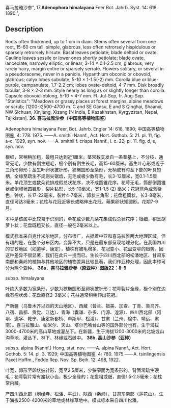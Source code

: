 喜马拉雅沙参",
17.**Adenophora himalayana** Feer Bot. Jahrb. Syst. 14: 618. 1890.",

## Description
Roots often thickened, up to 1 cm in diam. Stems often several from one root, 15-60 cm tall, simple, glabrous, less often retrorsely hispidulous or sparsely retrorsely hirsute. Basal leaves petiolate; blade deltoid or ovate. Cauline leaves sessile or lower ones shortly petiolate; blade ovate, lanceolate, narrowly elliptic, or linear, 3-14 × 0.1-2.5 cm, glabrous, very rarely hairy, margin entire or sparsely serrate. Flowers solitary, or several in a pseudoraceme, never in a panicle. Hypanthium obconic or obovoid, glabrous; calyx lobes subulate, 5-10 × 1-1.5(-2) mm. Corolla blue or blue-purple, campanulate, 1.7-2.2 cm; lobes ovate-deltoid, 4-7 mm. Disk broadly tubular, 3-8 × 2-3 mm. Style nearly as long as or slightly longer than corolla. Capsule obovoid-oblong, 5-10 × 4-7 mm. Fl. Jul-Sep, fr. Aug-Sep.
  "Statistics": "Meadows or grassy places at forest margins, alpine meadows or scrub; (1200-)2500-4700 m. C and SE Gansu, E and S Qinghai, Shaanxi, NW Sichuan, Xinjiang, Xizang [N India, E Kazakhstan, Kyrgyzstan, Nepal, Tajikistan].
**36. 喜马拉雅沙参（中国高等植物图鉴）**

Adenophora himalayana Feer, Bot. Jahrb. Engler 14: 618, 1890; 中国高等植物图鉴, 4: 778. 1975. ——A. smithii Nannf., Act. Hort. Gothob. 5: 21. pl. 11, fig. a-c. 1929, syn. nov.——A. smithii f. crispa Nannf., l. c. 22, pl. 11. fig. d, e, syn. nov.

根细，常稍稍加粗，最粗只达到近1厘米。茎常数支发自一条茎基上，不分枝，通常无毛，少数有倒生短毛，极个别有倒生长毛，高15-60厘米。基生叶心形或近于三角形卵形；茎生叶卵状披针形，狭椭圆形至条形，无柄或有时茎下部的叶具短柄，全缘至疏生不规则尖锯齿，无毛或极少数有毛，长3-12厘米，宽0.1-1.5厘米。单花顶生或数朵花排成假总状花序，决不成圆锥花序。花萼无毛，筒部倒圆锥状或倒卵状圆锥形，裂片钻形，长5-10毫米，宽1-1.5 (2) 毫米；花冠蓝色或蓝紫色，钟状，长17-22毫米，裂片4-7毫米，卵状三角形；花盘粗筒状，长3-8毫米，直径可达3毫米；花柱与花冠近等长或略伸出花冠。蒴果卵状矩圆形。花期7-9月。

本种是该属中比较易于识别的，单花或少数几朵花集成假总状花序；根细，稍呈胡萝卜状；花盘既粗又长，直径一般在2毫米以上。

模式标本采自克什米尔地区。分布很广，占据着中亚和喜马拉雅两大地理区域，但有趣的是，在整个分布区内，变异不大，只是在最东部呈现地理分化。在我国四川的甘孜地区（如道孚、康定），植株有被毛增多、花冠变小、花盘变窄的趋势。因这种差异不很显著，我们在此只一提而已。生长于四川西北部的松潘地区、甘肃东南部和秦岭的植物与其他地区的植物差异比较显著，我们作亚种处理，因此本种可分为两个亚种。
**36a．喜马拉雅沙参（原亚种）图版22：8-9**

subsp. himalayana

叶绝大多数为宽条形，少数为狭椭圆形至卵状披针形；花萼裂片全缘，极个别在边缘有瘤状齿；花盘直径2-3毫米；花柱通常稍稍伸出花冠。

产新疆（乌鲁木齐以西的天山地区）、西藏（普兰、措美、加查、丁青、类乌齐、八宿、昌都、贡觉、江达）、青海（囊谦、杂多、门源、湟源）、四川西北部（阿坝、道孚、乾宁、康定新都桥、卓斯甲、松潘）、甘肃（兰州、榆中、靖远、肃南）。喜马拉雅山、帕米尔、天山、塔尔巴哈台山等的国外部分也有。生于海拔3000-4700米的高山草地或灌丛下。在新疆，生于海拔1200-3000米的北坡或山沟草地、灌丛下、林下、林缘或石缝中。
**36b. 高山沙参（亚种）**

subsp. alpina (Nannf.) Hong, stat. nov. ——A. alpina Nannf., Act. Hort. Gothob. 5: 14. pl. 3. 1929; 中国高等植物图鉴, 4: 780. 1975.——A. tsinlingensis Paxet Hoffm., Fedde Rep. Nov. Sp. Beih. 12: 498, 1922.

叶宽，卵形至卵状披针形，宽至2.5厘米，少狭窄而为宽条形的，背面常疏生硬毛；花萼裂片常有瘤状小齿，极少全缘的；花盘粗或细，直径1.5-2.5毫米；花柱常内藏。

产四川西北部（刷经寺、松潘、平武）、陕西（秦岭）、甘肃东南部（莲花山）。生于海拔2500-4200米的草地或林缘草地中。模式标本采自四川松潘。
